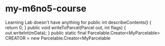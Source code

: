 # my-m6no5-course
Learning Lab doesn't have anything for public int describeContents() { return 0; } public void writeToParcel(Parcel out, int flags) { out.writeInt(mData); } public static final Parcelable.Creator&lt;MyParcelable> CREATOR = new Parcelable.Creator&lt;MyParcelable

